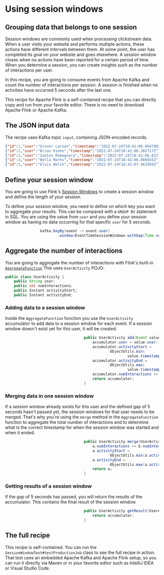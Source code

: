 # Using session windows

## Grouping data that belongs to one session

Session windows are commonly used when processing clickstream data. When a user visits your website and performs 
multiple actions, these actions have different intervals between them. At some point, the user has completed its 
goal on your website and goes elsewhere. A session window closes when no actions have been reported for a certain 
period of time. When you determine a session, you can create insights such as the number of interactions per user. 

In this recipe, you are going to consume events from Apache Kafka and count the number of interactions per session.
A session is finished when no activities have occurred 5 seconds after the last one. 

This recipe for Apache Flink is a self-contained recipe that you can directly copy and run from your favorite editor.
There is no need to download Apache Flink or Apache Kafka.

## The JSON input data

The recipe uses Kafka topic `input`, containing JSON-encoded records.

```json
{"id":1,"user":"Grover Larson","timestamp":"2022-07-24T18:42:06.064708Z"}
{"id":2,"user":"Brian Kiehn","timestamp":"2022-07-24T18:42:06.382717Z"}
{"id":3,"user":"Santos Romaguera","timestamp":"2022-07-24T18:42:06.627165Z"}
{"id":4,"user":"Bella Marks","timestamp":"2022-07-24T18:42:06.866655Z"}
{"id":5,"user":"Elvis Welch","timestamp":"2022-07-24T18:42:07.462994Z"}
```

## Define your session window

You are going to use Flink's [Session Windows](https://nightlies.apache.org/flink/flink-docs-stable/docs/dev/datastream/operators/windows/#session-windows) 
to create a session window and define the length of your session. 

To define your session window, you need to define on which key you want to aggregate your results. This can be compared
with a `GROUP BY` statement in SQL. You are using the value from `user` and you define your session window as having no 
data occurring for that specific `user` for 5 seconds.

```java SessionWindow.java focus=58:59
                kafka.keyBy(event -> event.user)
                        .window(EventTimeSessionWindows.withGap(Time.seconds(5)))
```

## Aggregate the number of interactions

You are going to aggregate the number of interactions with Flink's built-in [`AggregateFunction`](https://nightlies.apache.org/flink/flink-docs-stable/api/java/index.html?org/apache/flink/api/common/functions/AggregateFunction.html)
This uses `UserActivity` POJO:

```java UserActivity.java focus=23:27
public class UserActivity {
    public String user;
    public int numInteractions;
    public Instant activityStart;
    public Instant activityEnd;
```

### Adding data to a session window

Inside the `AggregateFunction` function you use the `UserActivity` accumulator to add data to a session window for each 
event. If a session window doesn't exist yet for this user, it will be created. 

```java SessionWindow.java focus=68:78
                                    public UserActivity add(Event value, UserActivity accumulator) {
                                        accumulator.user = value.user;
                                        accumulator.activityStart =
                                                ObjectUtils.min(
                                                        value.timestamp, accumulator.activityStart);
                                        accumulator.activityEnd =
                                                ObjectUtils.max(
                                                        value.timestamp, accumulator.activityEnd);
                                        accumulator.numInteractions += 1;
                                        return accumulator;
                                    }
```

### Merging data in one session window

If a session window already exists for this user and the defined gap of 5 seconds hasn't passed yet, the session windows
for that user needs to be merged. That's why you're using the `merge` method in the `AggregateFunction` function to 
aggregate the total number of interactions and to determine what is the correct timestamp for when the session window 
was started and when it ended. 

```java SessionWindow.java focus=81:88
                                    public UserActivity merge(UserActivity a, UserActivity b) {
                                        a.numInteractions += b.numInteractions;
                                        a.activityStart =
                                                ObjectUtils.min(a.activityStart, b.activityStart);
                                        a.activityEnd =
                                                ObjectUtils.max(a.activityEnd, b.activityEnd);
                                        return a;
                                    }
```

### Getting results of a session window

If the gap of 5 seconds has passed, you will return the results of the accumulator. This contains the final result
of the session window.

```java SessionWindow.java focus=91:93
                                    public UserActivity getResult(UserActivity accumulator) {
                                        return accumulator;
                                    }
```

## The full recipe

This recipe is self-contained. You can run the `SessionWindowTest#testProductionJob` class to see the full recipe
in action. That test uses an embedded Apache Kafka and Apache Flink setup, so you can run it directly via Maven or in 
your favorite editor such as IntelliJ IDEA or Visual Studio Code.
